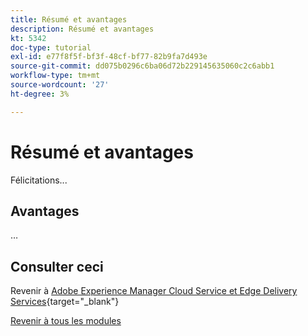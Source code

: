 ```yaml
---
title: Résumé et avantages
description: Résumé et avantages
kt: 5342
doc-type: tutorial
exl-id: e77f8f5f-bf3f-48cf-bf77-82b9fa7d493e
source-git-commit: dd075b0296c6ba06d72b229145635060c2c6abb1
workflow-type: tm+mt
source-wordcount: '27'
ht-degree: 3%

---
```


# Résumé et avantages

Félicitations...

## Avantages

…

## Consulter ceci

Revenir à [Adobe Experience Manager Cloud Service et Edge Delivery Services](./aemcs.md){target="_blank"}

[Revenir à tous les modules](../../../overview.md)
